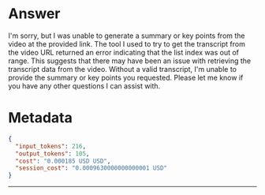 # Answer

I'm sorry, but I was unable to generate a summary or key points from the video at the provided link. The tool I used to try to get the transcript from the video URL returned an error indicating that the list index was out of range. This suggests that there may have been an issue with retrieving the transcript data from the video. Without a valid transcript, I'm unable to provide the summary or key points you requested. Please let me know if you have any other questions I can assist with.

# Metadata

```json
{
  "input_tokens": 216,
  "output_tokens": 105,
  "cost": "0.000185 USD USD",
  "session_cost": "0.0009630000000000001 USD"
}
```

-----

